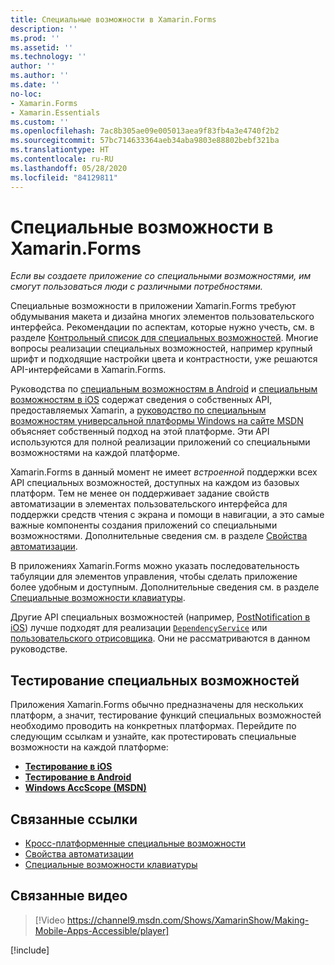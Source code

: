 ```yaml
---
title: Специальные возможности в Xamarin.Forms
description: ''
ms.prod: ''
ms.assetid: ''
ms.technology: ''
author: ''
ms.author: ''
ms.date: ''
no-loc:
- Xamarin.Forms
- Xamarin.Essentials
ms.custom: ''
ms.openlocfilehash: 7ac8b305ae09e005013aea9f83fb4a3e4740f2b2
ms.sourcegitcommit: 57bc714633364aeb34aba9803e88802bebf321ba
ms.translationtype: HT
ms.contentlocale: ru-RU
ms.lasthandoff: 05/28/2020
ms.locfileid: "84129811"
---
```

# <a name="xamarinforms-accessibility"></a>Специальные возможности в Xamarin.Forms

_Если вы создаете приложение со специальными возможностями, им смогут пользоваться люди с различными потребностями._

Специальные возможности в приложении Xamarin.Forms требуют обдумывания макета и дизайна многих элементов пользовательского интерфейса. Рекомендации по аспектам, которые нужно учесть, см. в разделе [Контрольный список для специальных возможностей](~/cross-platform/app-fundamentals/accessibility.md). Многие вопросы реализации специальных возможностей, например крупный шрифт и подходящие настройки цвета и контрастности, уже решаются API-интерфейсами в Xamarin.Forms.

Руководства по [специальным возможностям в Android](~/android/app-fundamentals/accessibility.md) и [специальным возможностям в iOS](~/ios/app-fundamentals/accessibility.md) содержат сведения о собственных API, предоставляемых Xamarin, а [руководство по специальным возможностям универсальной платформы Windows на сайте MSDN](https://msdn.microsoft.com/windows/uwp/accessibility/basic-accessibility-information) объясняет собственный подход на этой платформе. Эти API используются для полной реализации приложений со специальными возможностями на каждой платформе.

Xamarin.Forms в данный момент не имеет *встроенной* поддержки всех API специальных возможностей, доступных на каждом из базовых платформ. Тем не менее он поддерживает задание свойств автоматизации в элементах пользовательского интерфейса для поддержки средств чтения с экрана и помощи в навигации, а это самые важные компоненты создания приложений со специальными возможностями. Дополнительные сведения см. в разделе [Свойства автоматизации](~/xamarin-forms/app-fundamentals/accessibility/automation-properties.md).

В приложениях Xamarin.Forms можно указать последовательность табуляции для элементов управления, чтобы сделать приложение более удобным и доступным. Дополнительные сведения см. в разделе [Специальные возможности клавиатуры](~/xamarin-forms/app-fundamentals/accessibility/keyboard.md).

Другие API специальных возможностей (например, [PostNotification в iOS](~/ios/app-fundamentals/accessibility.md)) лучше подходят для реализации [`DependencyService`](~/xamarin-forms/app-fundamentals/dependency-service/index.md) или [пользовательского отрисовщика](~/xamarin-forms/app-fundamentals/custom-renderer/index.md). Они не рассматриваются в данном руководстве.

## <a name="testing-accessibility"></a>Тестирование специальных возможностей

Приложения Xamarin.Forms обычно предназначены для нескольких платформ, а значит, тестирование функций специальных возможностей необходимо проводить на конкретных платформах. Перейдите по следующим ссылкам и узнайте, как протестировать специальные возможности на каждой платформе:

- [**Тестирование в iOS**](~/ios/app-fundamentals/accessibility.md)
- [**Тестирование в Android**](~/android/app-fundamentals/accessibility.md)
- [**Windows AccScope (MSDN)** ](https://msdn.microsoft.com/library/windows/desktop/dn433239)

## <a name="related-links"></a>Связанные ссылки

- [Кросс-платформенные специальные возможности](~/cross-platform/app-fundamentals/accessibility.md)
- [Свойства автоматизации](~/xamarin-forms/app-fundamentals/accessibility/automation-properties.md)
- [Специальные возможности клавиатуры](~/xamarin-forms/app-fundamentals/accessibility/keyboard.md)

## <a name="related-video"></a>Связанные видео

> [!Video https://channel9.msdn.com/Shows/XamarinShow/Making-Mobile-Apps-Accessible/player]

[!include[](~/essentials/includes/xamarin-show-essentials.md)]
